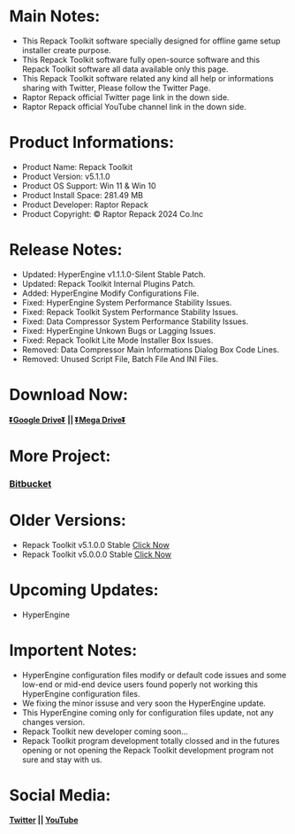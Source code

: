 # Main Notes:
- This Repack Toolkit software specially designed for offline game setup installer create purpose.
- This Repack Toolkit software fully open-source software and this Repack Toolkit software all data available only this page.
- This Repack Toolkit software related any kind all help or informations sharing with Twitter, Please follow the Twitter Page.
- Raptor Repack official Twitter page link in the down side.
- Raptor Repack official YouTube channel link in the down side.

# Product Informations:
- Product Name: Repack Toolkit
- Product Version: v5.1.1.0
- Product OS Support: Win 11 & Win 10
- Product Install Space: 281.49 MB
- Product Developer: Raptor Repack
- Product Copyright: © Raptor Repack 2024 Co.Inc

# Release Notes:
- Updated: HyperEngine v1.1.1.0-Silent Stable Patch.
- Updated: Repack Toolkit Internal Plugins Patch.
- Added: HyperEngine Modify Configurations File.
- Fixed: HyperEngine System Performance Stability Issues.
- Fixed: Repack Toolkit System Performance Stability Issues.
- Fixed: Data Compressor System Performance Stability Issues.
- Fixed: HyperEngine Unkown Bugs or Lagging Issues.
- Fixed: Repack Toolkit Lite Mode Installer Box Issues.
- Removed: Data Compressor Main Informations Dialog Box Code Lines.
- Removed: Unused Script File, Batch File And INI Files.

# Download Now:
#### [⏬Google Drive⏬](https://drive.usercontent.google.com/download?id=1L3fS3M--Dbee452de0HdZMMX3pWsMNg0&export=download&authuser=1&confirm=t&uuid=399c7080-c41c-4af0-afd0-af530b876105&at=AO7h07cV5BOdKxUT_qQx0ajFYgKm:1725362730457) || [⏬Mega Drive⏬](https://mega.nz/file/wSUmTLjQ#diAhgJs4MEeeYKhS9hf_qqfu0qxO0pfdRtKXUb9CgMQ)

# More Project:
### [Bitbucket](https://bitbucket.org/raptor_repack/repacktoolkit/src/RepackToolkit)

# Older Versions:
- Repack Toolkit v5.1.0.0 Stable [Click Now](https://mega.nz/file/4SdAlCxK#OC9RLB8W1SpPr75DnnQvq_NnDrI42Cr9awUaao4G3R4)
- Repack Toolkit v5.0.0.0 Stable [Click Now](https://drive.usercontent.google.com/download?id=11nKfTqs70CAamW5n7sFoIYYoOOOrSMRj&export=download&authuser=0&confirm=t&uuid=84ffbc32-2352-4e4e-9d1b-a44204f1f963&at=APZUnTUV4Kr5lfBhwdu9jOYn1uAq:1720871438728)

# Upcoming Updates:
- HyperEngine

# Importent Notes:
- HyperEngine configuration files modify or default code issues and some low-end or mid-end device users found poperly not working this HyperEngine configuration files.
- We fixing the minor issuse and very soon the HyperEngine update.
- This HyperEngine coming only for configuration files update, not any changes version.
- Repack Toolkit new developer coming soon...
- Repack Toolkit program development totally clossed and in the futures opening or not opening the Repack Toolkit development program not sure and stay with us.
# Social Media:
#### [Twitter](https://www.x.com/RaptorRepack) || [YouTube](https://www.youtube.com/@RaptorRepack)

